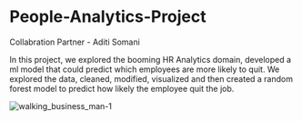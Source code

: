 # People-Analytics-Project

Collabration Partner -  Aditi Somani

In this project, we explored the booming HR Analytics domain, developed a ml model that could predict which employees are more likely to quit. We explored the data, cleaned, modified, visualized and then created a random forest model to predict how likely the employee quit the job.

![walking_business_man-1](https://user-images.githubusercontent.com/104161600/225357809-e29f34cc-000c-4ec7-b6c8-81095162d049.gif)


